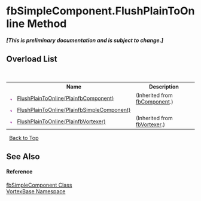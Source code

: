# fbSimpleComponent.FlushPlainToOnline Method 
 _**\[This is preliminary documentation and is subject to change.\]**_


## Overload List
&nbsp;<table><tr><th></th><th>Name</th><th>Description</th></tr><tr><td>![Public method](media/pubmethod.gif "Public method")</td><td><a href="M_VortexBase_fbComponent_FlushPlainToOnline.md">FlushPlainToOnline(PlainfbComponent)</a></td><td> (Inherited from <a href="T_VortexBase_fbComponent.md">fbComponent</a>.)</td></tr><tr><td>![Public method](media/pubmethod.gif "Public method")</td><td><a href="M_VortexBase_fbSimpleComponent_FlushPlainToOnline.md">FlushPlainToOnline(PlainfbSimpleComponent)</a></td><td /></tr><tr><td>![Public method](media/pubmethod.gif "Public method")</td><td><a href="M_VortexBase_fbVortexer_FlushPlainToOnline.md">FlushPlainToOnline(PlainfbVortexer)</a></td><td> (Inherited from <a href="T_VortexBase_fbVortexer.md">fbVortexer</a>.)</td></tr></table>&nbsp;
<a href="#fbsimplecomponent.flushplaintoonline-method">Back to Top</a>

## See Also


#### Reference
<a href="T_VortexBase_fbSimpleComponent.md">fbSimpleComponent Class</a><br /><a href="N_VortexBase.md">VortexBase Namespace</a><br />
